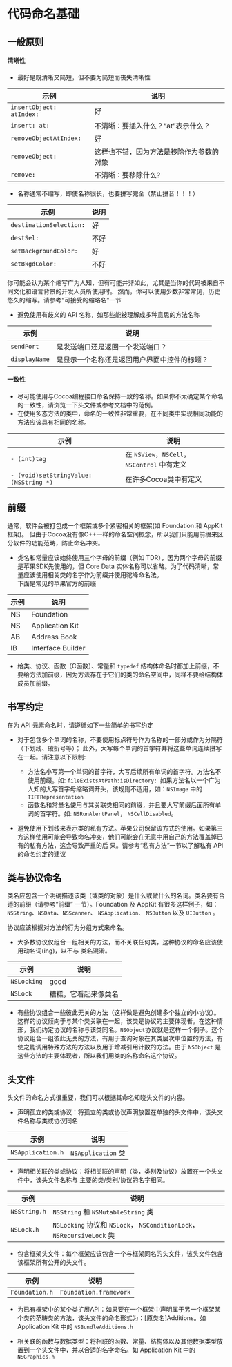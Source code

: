 # 代码命名基础

## 一般原则

#### 清晰性

* 最好是既清晰又简短，但不要为简短而丧失清晰性

|  示例 | 说明  |
| ----- | ----- |
| `insertObject: atIndex:` | 好 |
| `insert: at:` | 不清晰：要插入什么？“at”表示什么？|
| `removeObjectAtIndex:` | 好 |
| `removeObject:` | 这样也不错，因为方法是移除作为参数的对象 |
| `remove:` | 不清晰：要移除什么? |

* 名称通常不缩写，即使名称很长，也要拼写完全（禁止拼音！！！）

|  示例 | 说明  |
| ----- | ----- |
| `destinationSelection:` | 好 |
| `destSel:` | 不好|
| `setBackgroundColor:` | 好 |
| `setBkgdColor:` | 不好 |

 你可能会认为某个缩写广为人知，但有可能并非如此，尤其是当你的代码被来自不同文化和语言背景的开发人员所使用时。 然而，你可以使用少数非常常见，历史悠久的缩写。请参考“可接受的缩略名”一节

* 避免使用有歧义的 API 名称，如那些能被理解成多种意思的方法名称

|  示例 | 说明  |
| ----- | ----- |
| `sendPort` | 是发送端口还是返回一个发送端口？ |
| `displayName` | 是显示一个名称还是返回用户界面中控件的标题？ |

#### 一致性

* 尽可能使用与Cocoa编程接口命名保持一致的名称。如果你不太确定某个命名的一致性，请浏览一下头文件或参考文档中的范例。
* 在使用多态方法的类中，命名的一致性非常重要，在不同类中实现相同功能的方法应该具有相同的名称。

|  示例 | 说明  |
| ----- | ----- |
| `- (int)tag` | 在 `NSView`，`NSCell`，`NSControl` 中有定义 |
| `- (void)setStringValue:(NSString *)` | 在许多Cocoa类中有定义 |

## 前缀

通常，软件会被打包成一个框架或多个紧密相关的框架(如 Foundation 和 AppKit 框架)。 但由于Cocoa没有像C++一样的命名空间概念，所以我们只能用前缀来区分软件的功能范畴，防止命名冲突。

* 类名和常量应该始终使用三个字母的前缀（例如 TDR），因为两个字母的前缀是苹果SDK先使用的，但 Core Data 实体名称可以省略。为了代码清晰，常量应该使用相关类的名字作为前缀并使用驼峰命名法。  
    下面是常见的苹果官方的前缀
 
|  示例 | 说明  |
| ----- | ----- |
| NS | Foundation |
| NS | Application Kit |
| AB | Address Book |
| IB | Interface Builder|

* 给类、协议、函数（C函数）、常量和 `typedef` 结构体命名时都加上前缀，不要给方法加前缀，因为方法存在于它们的类的命名空间中，同样不要给结构体成员加前缀。
 
## 书写约定

在为 API 元素命名时，请遵循如下一些简单的书写约定

* 对于包含多个单词的名称，不要使用标点符号作为名称的一部分或作为分隔符（下划线、破折号等）； 此外，大写每个单词的首字符并将这些单词连续拼写在一起。请注意以下限制:
    * 方法名小写第一个单词的首字符，大写后续所有单词的首字符。方法名不使用前缀。如: `fileExistsAtPath:isDirectory: `如果方法名以一个广为人知的大写首字母缩略词开头，该规则不适用，如：`NSImage` 中的 `TIFFRepresentation`  
    * 函数名和常量名使用与其关联类相同的前缀，并且要大写前缀后面所有单词的首字符。如: `NSRunAlertPanel`， `NSCellDisabled`。

* 避免使用下划线来表示类的私有方法。苹果公司保留该方式的使用。如果第三方这样使用可能会导致命名冲突，他们可能会在无意中用自己的方法覆盖掉已有的私有方法，这会导致严重的后 果。请参考“私有方法”一节以了解私有 API 的命名约定的建议

## 类与协议命名

类名应包含一个明确描述该类（或类的对象）是什么或做什么的名词。类名要有合适的前缀（请参考“前缀” 一节）。Foundation 及 AppKit 有很多这样例子，如：`NSString`、`NSData`、`NSScanner`、 `NSApplication`、 `NSButton` 以及 `UIButton` 。

协议应该根据对方法的行为分组方式来命名。

* 大多数协议仅组合一组相关的方法，而不关联任何类，这种协议的命名应该使用动名词(ing)，以不与 类名混淆。

|  示例 | 说明  |
| ----- | ----- |
| `NSLocking` | good |
| `NSLock` | 糟糕，它看起来像类名 |

* 有些协议组合一些彼此无关的方法（这样做是避免创建多个独立的小协议）。这样的协议倾向于与某个类关联在一起，该类是协议的主要体现者。在这种情形，我们约定协议的名称与该类同名。`NSObject`协议就是这样一个例子。这个协议组合一组彼此无关的方法，有用于查询对象在其类层次中位置的方法，有使之能调用特殊方法的方法以及用于增减引用计数的方法。由于 `NSObject` 是这些方法的主要体现者，所以我们用类的名称命名这个协议。

## 头文件

头文件的命名方式很重要，我们可以根据其命名知晓头文件的内容。

* 声明孤立的类或协议：将孤立的类或协议声明放置在单独的头文件中，该头文件名称与类或协议同名

|  示例 | 说明  |
| ----- | ----- |
| `NSApplication.h` | `NSApplication` 类 |

* 声明相关联的类或协议：将相关联的声明（类，类别及协议）放置在一个头文件中，该头文件名称与 主要的类/类别/协议的名字相同。

|  示例 | 说明  |
| ----- | ----- |
| `NSString.h` | `NSString` 和 `NSMutableString` 类 |
| `NSLock.h` | `NSLocking` 协议和 `NSLock`， `NSConditionLock`， `NSRecursiveLock` 类 |

* 包含框架头文件：每个框架应该包含一个与框架同名的头文件，该头文件包含该框架所有公开的头文件。

|  示例 | 说明  |
| ----- | ----- |
| `Foundation.h` | `Foundation.framework` |

* 为已有框架中的某个类扩展API：如果要在一个框架中声明属于另一个框架某个类的范畴类的方法，该头文件的命名形式为：[原类名]Additions。如 Application Kit 中的 `NSBundleAdditions.h`

* 相关联的函数与数据类型：将相联的函数、常量、结构体以及其他数据类型放置到一个头文件中，并以合适的名字命名。如 Application Kit 中的 `NSGraphics.h`

